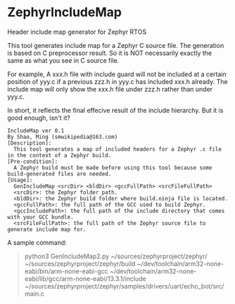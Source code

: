 # ZephyrIncludeMap
Header include map generator for Zephyr RTOS

This tool generates include map for a Zephyr C source file.
The generation is based on C preprocessor result.
So it is NOT necessarily exactly the same as what you see in C source file.

For example, A xxx.h file with include guard will not be included at a certain position
of yyy.c if a previous zzz.h in yyy.c has included xxx.h already.
The include map will only show the xxx.h file under zzz.h rather than under yyy.c.

In short, it reflects the final effecive result of the include hierarchy.
But it is good enough, isn't it?

```
IncludeMap ver 0.1
By Shao, Ming (smwikipedia@163.com)
[Description]:
  This tool generates a map of included headers for a Zephyr .c file in the context of a Zephyr build.
[Pre-condition]:
  A Zephyr build must be made before using this tool because some build-generated files are needed.
[Usage]:
  GenIncludeMap <srcDir> <bldDir> <gccFullPath> <srcFileFullPath>
  <srcDir>: the Zephyr folder path.
  <bldDir>: the Zephyr build folder where build.ninja file is located.
  <gccFullPath>: the full path of the GCC used to build Zephyr.
  <gccIncludePath>: the full path of the include directory that comes with your GCC bundle.
  <srcFileFullPath>: the full path of the Zephyr source file to generate include map for.
```

A sample command:

> python3 GenIncludeMap2.py  ~/sources/zephyrproject/zephyr/ ~/sources/zephyrproject/zephyr/build ~/dev/toolchain/arm32-none-eabi/bin/arm-none-eabi-gcc ~/dev/toolchain/arm32-none-eabi/lib/gcc/arm-none-eabi/13.3.1/include ~/sources/zephyrproject/zephyr/samples/drivers/uart/echo_bot/src/main.c

